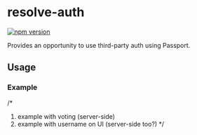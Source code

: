 # **resolve-auth**
[![npm version](https://badge.fury.io/js/resolve-auth.svg)](https://badge.fury.io/js/resolve-auth)

Provides an opportunity to use third-party auth using Passport.

## Usage

### Example
/*
1. example with voting (server-side)
2. example with username on UI (server-side too?)
*/
